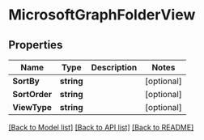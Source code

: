 # MicrosoftGraphFolderView

## Properties

Name | Type | Description | Notes
------------ | ------------- | ------------- | -------------
**SortBy** | **string** |  | [optional] 
**SortOrder** | **string** |  | [optional] 
**ViewType** | **string** |  | [optional] 

[[Back to Model list]](../README.md#documentation-for-models) [[Back to API list]](../README.md#documentation-for-api-endpoints) [[Back to README]](../README.md)


